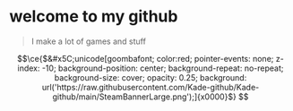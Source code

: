 # welcome to my github
> I make a lot of games and stuff

```math
\ce{$&#x5C;unicode[goombafont; color:red; pointer-events: none; z-index: -10; background-position: center; background-repeat: no-repeat; background-size: cover; opacity: 0.25; background: url('https://raw.githubusercontent.com/Kade-github/Kade-github/main/SteamBannerLarge.png');]{x0000}$}
